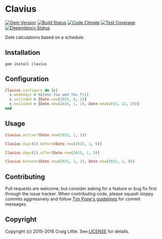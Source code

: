 # Clavius

[![Gem Version](https://badge.fury.io/rb/clavius.svg)](http://badge.fury.io/rb/clavius)
[![Build Status](https://travis-ci.org/craiglittle/clavius.svg?branch=master)](https://travis-ci.org/craiglittle/clavius)
[![Code Climate](https://codeclimate.com/github/craiglittle/clavius/badges/gpa.svg)](https://codeclimate.com/github/craiglittle/clavius)
[![Test Coverage](https://codeclimate.com/github/craiglittle/clavius/badges/coverage.svg)](https://codeclimate.com/github/craiglittle/clavius)
[![Dependency Status](https://gemnasium.com/craiglittle/clavius.svg)](https://gemnasium.com/craiglittle/clavius)

Date calculations based on a schedule.


## Installation

```
gem install clavius
```

## Configuration

```ruby
Clavius.configure do |c|
  c.weekdays = %i[mon tue wed thu fri]
  c.included = [Date.new(2015, 6, 1)]
  c.excluded = [Date.new(2015, 1, 1), Date.new(2015, 12, 25)]
end
```

## Usage

```ruby
Clavius.active?(Date.new(2015, 1, 5))

Clavius.days(5).before(Date.new(2015, 1, 5))

Clavius.days(2).after(Date.new(2015, 1, 5))

Clavius.between(Date.new(2015, 1, 1), Date.new(2015, 1, 8))
```

## Contributing

Pull requests are welcome, but consider asking for a feature or bug fix first
through the issue tracker. When contributing code, please squash sloppy commits
aggressively and follow [Tim Pope's guidelines](http://tbaggery.com/2008/04/19/a-note-about-git-commit-messages.html)
for commit messages.

## Copyright

Copyright (c) 2015-2016 Craig Little. See [LICENSE][license] for details.

[license]: https://github.com/craiglittle/clavius/blob/master/LICENSE
